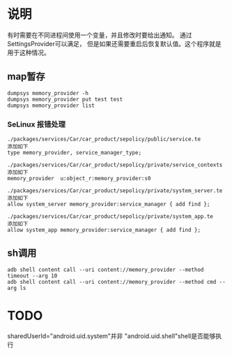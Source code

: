 # 说明

有时需要在不同进程间使用一个变量，并且修改时要给出通知。 通过SettingsProvider可以满足， 
但是如果还需要重启后恢复默认值。这个程序就是用于这种情况。

## map暂存

```
dumpsys memory_provider -h
dumpsys memory_provider put test test
dumpsys memory_provider list
```

### SeLinux 报错处理

```
./packages/services/Car/car_product/sepolicy/public/service.te
添加如下
type memory_provider, service_manager_type;

./packages/services/Car/car_product/sepolicy/private/service_contexts
添加如下
memory_provider  u:object_r:memory_provider:s0

./packages/services/Car/car_product/sepolicy/private/system_server.te
添加如下
allow system_server memory_provider:service_manager { add find };

./packages/services/Car/car_product/sepolicy/private/system_app.te
添加如下
allow system_app memory_provider:service_manager { add find };
```

## sh调用

```
adb shell content call --uri content://memory_provider --method timeout --arg 10
adb shell content call --uri content://memory_provider --method cmd --arg ls
```

# TODO

sharedUserId="android.uid.system"并非 "android.uid.shell"shell是否能够执行